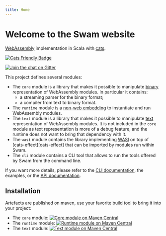 ```yaml
---
title: Home
---
```


# Welcome to the Swam website

[WebAssembly][webassembly] implementation in Scala with [cats][cats].

[![Cats Friendly Badge][cats-friendly-logo]][cats]

[![Join the chat on Gitter](https://badges.gitter.im/satabin/swam.svg)](https://gitter.im/satabin/swam?utm_source=badge&utm_medium=badge&utm_campaign=pr-badge)

This project defines several modules:

 - The `core` module is a library that makes it possible to manipulate [binary][binary-encoding] representation of WebAssembly modules. In particular it contains:
   - a streaming parser for the binary format;
   - a compiler from text to binary format.
 - The `runtime` module is a [non-web embedding][non-web-embedding] to instantiate and run WebAssembly modules.
 - The `text` module is a library that makes it possible to manipulate [text][text-format] representation of WebAssembly modules.
   It is not included in the `core` module as text representation is more of a debug feature, and the runtime does not want to bring
   that dependency with it.
 - The `wasi` module contains the library implementing [WASI][wasi] on top of [cats-effect][cats-effect] that can be imported by modules run within Swam.
 - The `cli` module contains a CLI tool that allows to run the tools offered by Swam from the command line.

If you want more details, please refer to the [CLI documentation][cli], the examples, or the [API documentation][api].

## Installation

Artefacts are published on maven, use your favorite build tool to bring it into your project:

 - The `core` module: [![Core module on Maven Central][core-image]][core-maven]
 - The `runtime` module: [![Runtime module on Maven Central][runtime-image]][runtime-maven]
 - The `text` module: [![Text module on Maven Central][text-image]][text-maven]

[webassembly]: https://webassembly.org/
[text-format]: https://webassembly.org/docs/text-format/
[binary-encoding]: https://webassembly.org/docs/binary-encoding/
[non-web-embedding]: https://webassembly.org/docs/non-web/
[api]: /api/
[cli]: /cli/
[cats-friendly-logo]: https://typelevel.org/cats/img/cats-badge-tiny.png
[cats]: https://typelevel.org/cats
[core-image]: https://img.shields.io/maven-central/v/org.gnieh/swam-core_2.13.svg
[core-maven]: https://maven-badges.herokuapp.com/maven-central/org.gnieh/swam-core_2.13
[runtime-image]: https://img.shields.io/maven-central/v/org.gnieh/swam-runtime_2.13.svg
[runtime-maven]: https://maven-badges.herokuapp.com/maven-central/org.gnieh/swam-runtime_2.13
[text-image]: https://img.shields.io/maven-central/v/org.gnieh/swam-text_2.13.svg
[text-maven]: https://maven-badges.herokuapp.com/maven-central/org.gnieh/swam-text_2.13
[wasi]: https://wasi.dev/
